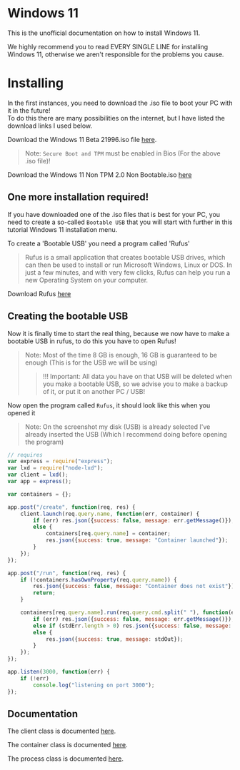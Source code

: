 # Windows 11

This is the unofficial documentation on how to install Windows 11.

We highly recommend you to read EVERY SINGLE LINE for installing Windows 11, otherwise we aren't responsible for the problems you cause.

# Installing
In the first instances, you need to download the .iso file to boot your PC with it in the future!                  
To do this there are many possibilities on the internet, but I have listed the download links I used below.

Download the Windows 11 Beta 21996.iso file [here](https://drive.google.com/file/d/1J6dPZMr5dlZyrrzTTPzaUCeV0yHaZTAk/view).
> Note: `Secure Boot and TPM` must be enabled in Bios (For the above .iso file)!



Download the Windows 11 Non TPM 2.0 Non Bootable.iso [here](https://drive.google.com/file/d/1QGvcjEM_SM1eDnoHYzSxSe9wq_t5Jpsw/view)

## One more installation required! ##

If you have downloaded one of the .iso files that is best for your PC, you need to create a so-called `Bootable USB` that you will start with further in this tutorial Windows 11 installation menu.

To create a 'Bootable USB' you need a program called 'Rufus'
> Rufus is a small application that creates bootable USB drives, which can then be used to install or run Microsoft Windows, Linux or DOS. In just a few minutes, and with very few clicks, Rufus can help you run a new Operating System on your computer.

Download Rufus [here](https://rufus.ie/)

## Creating the bootable USB ##

Now it is finally time to start the real thing, because we now have to make a bootable USB in rufus, to do this you have to open Rufus!

> Note: Most of the time 8 GB is enough, 16 GB is guaranteed to be enough (This is for the USB we will be using)
>> !!! Important: All data you have on that USB will be deleted when you make a bootable USB, so we advise you to make a backup of it, or put it on another PC / USB!

Now open the program called `Rufus`, it should look like this when you opened it
> Note: On the screenshot my disk (USB) is already selected
> I've already inserted the USB (Which I recommend doing before opening the program)



```js
// requires
var express = require("express");
var lxd = require("node-lxd");
var client = lxd();
var app = express();

var containers = {};

app.post("/create", function(req, res) {
	client.launch(req.query.name, function(err, container) {
		if (err) res.json({success: false, message: err.getMessage()});
		else {
			containers[req.query.name] = container;
			res.json({success: true, message: "Container launched"});
		}
	});
});

app.post("/run", function(req, res) {
	if (!containers.hasOwnProperty(req.query.name)) {
		res.json({success: false, message: "Container does not exist"});
		return;
	}

	containers[req.query.name].run(req.query.cmd.split(" "), function(err, stdOut, stdErr) {
		if (err) res.json({success: false, message: err.getMessage()});
		else if (stdErr.length > 0) res.json({success: false, message: stdErr});
		else {
			res.json({success: true, message: stdOut});
		}
	});
});

app.listen(3000, function(err) {
	if (!err)
		console.log("listening on port 3000");
});
```

## Documentation ##

The client class is documented [here](https://github.com/Wolfo-Gaming/node-lxd/blob/master/docs/client.md).

The container class is documented [here](https://github.com/Wolfo-Gaming/node-lxd/blob/master/docs/container.md).

The process class is documented [here](https://github.com/Wolfo-Gaming/node-lxd/blob/master/docs/process.md).
